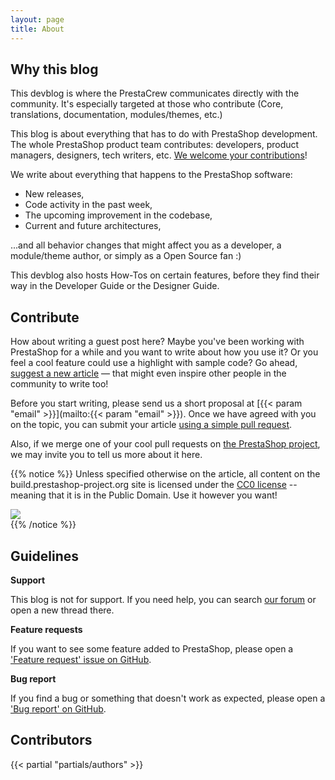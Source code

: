 ```yaml
---
layout: page
title: About
---
```


## Why this blog

This devblog is where the PrestaCrew communicates directly with the community. It's especially targeted at those who contribute (Core, translations, documentation, modules/themes, etc.)

This blog is about everything that has to do with PrestaShop development. The whole PrestaShop product team contributes: developers, product managers, designers, tech writers, etc. [We welcome your contributions](#contribute)!

We write about everything that happens to the PrestaShop software:

* New releases,
* Code activity in the past week,
* The upcoming improvement in the codebase, 
* Current and future architectures, 

...and all behavior changes that might affect you as a developer, a module/theme author, or simply as a Open Source fan :)

This devblog also hosts How-Tos on certain features, before they find their way in the Developer Guide or the Designer Guide.

## Contribute

How about writing a guest post here? Maybe you've been working with PrestaShop for a while and you want to write about how you use it? Or you feel a cool feature could use a highlight with sample code? Go ahead, [suggest a new article](https://build.prestashop-project.org/howtos/misc/how-to-write-on-this-blog/) — that might even inspire other people in the community to write too!

Before you start writing, please send us a short proposal at [{{< param "email" >}}](mailto:{{< param "email" >}}). Once we have agreed with you on the topic, you can submit your article [using a simple pull request](https://github.com/PrestaShop/prestashop.github.io).

Also, if we merge one of your cool pull requests on [the PrestaShop project](http://github.com/PrestaShop/PrestaShop), we may invite you to tell us more about it here.

{{% notice %}}
Unless specified otherwise on the article, all content on the build.prestashop-project.org site is licensed under the [CC0 license](https://creativecommons.org/publicdomain/zero/1.0/) -- meaning that it is in the Public Domain. Use it however you want!

<img src="/assets/images/2015/06/cc-zero.png" style="margin-right:auto;margin-left:auto;display:block;" />
{{% /notice %}}

## Guidelines

**Support**

This blog is not for support. If you need help, you can search [our forum](http://www.prestashop.com/forums) or open a new thread there.

**Feature requests**

If you want to see some feature added to PrestaShop, please open a ['Feature request' issue on GitHub](https://github.com/PrestaShop/PrestaShop/issues/new?template=feature_request.md).

**Bug report**

If you find a bug or something that doesn't work as expected, please open a ['Bug report' on GitHub](https://github.com/PrestaShop/PrestaShop/issues/new?template=bug_report.md).


## Contributors

{{< partial "partials/authors" >}}
